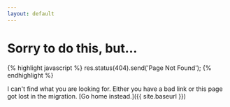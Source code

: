 ```yaml
---
layout: default
---
```


# Sorry to do this, but... #

{% highlight javascript %} 
    res.status(404).send('Page Not Found');
{% endhighlight %}
    

I can't find what you are looking for. Either you have a bad link or this page got lost in the migration.
[Go home instead.]({{ site.baseurl }})